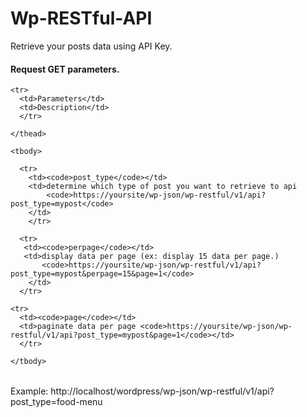 # Wp-RESTful-API

Retrieve your posts data using API Key.

<h4>Request GET parameters.</h4>
<table>

  <thead>

    <tr>
      <td>Parameters</td>
      <td>Description</td>
      </tr>

    </thead>

    <tbody>
      
      <tr>
        <td><code>post_type</code></td>
        <td>determine which type of post you want to retrieve to api 
            <code>https://yoursite/wp-json/wp-restful/v1/api?post_type=mypost</code>
        </td>
        </tr>
      
      <tr>
       <td><code>perpage</code></td>
       <td>display data per page (ex: display 15 data per page.) 
           <code>https://yoursite/wp-json/wp-restful/v1/api?post_type=mypost&perpage=15&page=1</code>
        </td>
      </tr>
      
    <tr>
      <td><code>page</code></td>
      <td>paginate data per page <code>https://yoursite/wp-json/wp-restful/v1/api?post_type=mypost&page=1</code></td>
      </tr>
  
    </tbody>

 </table>

Example:
http://localhost/wordpress/wp-json/wp-restful/v1/api?post_type=food-menu
